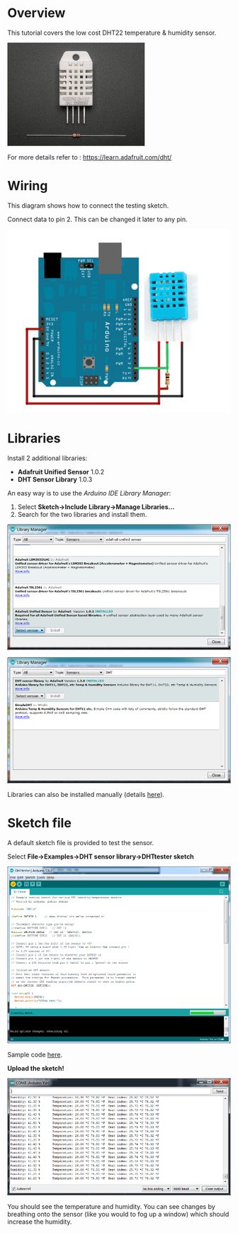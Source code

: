 # Overview

This tutorial covers the low cost DHT22 temperature & humidity sensor. 

![](DHT22.jpg)

For more details refer to : https://learn.adafruit.com/dht/

# Wiring

This diagram shows how to connect the testing sketch. 

Connect data to pin 2. This can be changed it later to any pin.

![](weather_dhtwiring.gif)

# Libraries

Install 2 additional libraries:

* **Adafruit Unified Sensor** 1.0.2
* **DHT Sensor Library** 1.0.3

An easy way is to use the *Arduino IDE Library Manager*: 

1. Select **Sketch->Include Library->Manage Libraries...**
2. Search for the two libraries and install them.

![](LibraryManager_AdafruitUnifiedSensor.png)

![](LibraryManager_DHT.png)

Libraries can also be installed manually (details [here](https://learn.adafruit.com/dht/using-a-dhtxx-sensor)).

# Sketch file

A default sketch file is provided to test the sensor.

Select **File->Examples->DHT sensor library->DHTtester sketch**

![](DHTtester.png)

Sample code [here](DHTtester.ino).

**Upload the sketch!**

![](DHTSerial.png)

You should see the temperature and humidity. You can see changes by breathing onto the sensor (like you would to fog up a window) which should increase the humidity.



